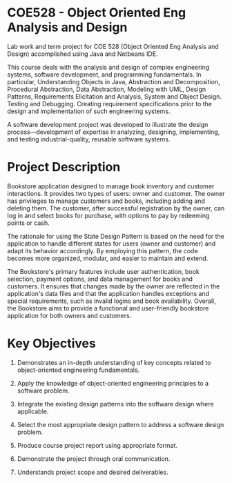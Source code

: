 # COE528 - Object Oriented Eng Analysis and Design
Lab work and term project for COE 528 (Object Oriented Eng Analysis and Design) accomplished using Java and Netbeans IDE.

This course deals with the analysis and design of complex engineering systems, software development, and programming fundamentals. In particular, Understanding Objects in Java, Abstraction and Decomposition, Procedural Abstraction, Data Abstraction, Modeling with UML, Design Patterns, Requirements Elicitation and Analysis, System and Object Design. Testing and Debugging. Creating requirement specifications prior to the design and implementation of such engineering systems. 

A software development project was developed to illustrate the design process—development of expertise in analyzing, designing, implementing, and testing industrial-quality, reusable software systems. 

# Project Description
Bookstore application designed to manage book inventory and customer interactions. It provides two types of users: owner and customer. The owner has privileges to manage customers and books, including adding and deleting them. The customer, after successful registration by the owner, can log in and select books for purchase, with options to pay by redeeming points or cash.

The rationale for using the State Design Pattern is based on the need for the application to handle different states for users (owner and customer) and adapt its behavior accordingly. By employing this pattern, the code becomes more organized, modular, and easier to maintain and extend.

The Bookstore's primary features include user authentication, book selection, payment options, and data management for books and customers. It ensures that changes made by the owner are reflected in the application's data files and that the application handles exceptions and special requirements, such as invalid logins and book availability. Overall, the Bookstore aims to provide a functional and user-friendly bookstore application for both owners and customers.

# Key Objectives
1. Demonstrates an in-depth understanding of key concepts related to object-oriented engineering fundamentals.

2. Apply the knowledge of object-oriented engineering principles to a software problem.

3. Integrate the existing design patterns into the software design where applicable.

4. Select the most appropriate design pattern to address a software design problem.

5. Produce course project report using appropriate format.

6. Demonstrate the project through oral communication.

7. Understands project scope and desired deliverables.












